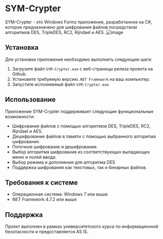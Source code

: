 # **SYM-Crypter**

SYM-Crypter - это Windows Forms приложение, разработанное на C#, которое предназначено для шифрования файлов посредством алгоритмов DES, TripleDES, RC2, Rijndael и AES.
![image](https://user-images.githubusercontent.com/44874495/228728715-619fcffd-0823-4099-b7ac-a3a4c6f23b1d.png)

## **Установка**

Для установки приложения необходимо выполнить следующие шаги:

1. Загрузите файл `SYM-Crypter.exe` с веб-страницы релиза проекта на Github.
2. Установите требуемую версию`.NET Framework` на ваш компьютер.
3. Запустите исполняемый файл `SYM-Crypter.exe`

## **Использование**

Приложение SYM-Crypter поддерживает следующие функциональные возможности:

- Шифрование файлов с помощью алгоритмов DES, TripleDES, RC2, Rijndael и AES.
- Дешифрование файлов в памяти с помощью выбранного алгоритма шифрования.
- Поточное шифрование и дешифрование.
- Выбор алгоритма шифрования из соответствующих выпадающих меню и полей ввода.
- Выбор режима и дополнения для алгоритма DES
- Поддержка шифрования как текстовых, так и бинарных файлов.

## **Требования к системе**

- Операционная система: Windows 7 или выше
- NET Framework 4.7.2 или выше

## **Поддержка**

Проект выполнен в рамках университетского курса по информационной безопасности и предоставляется AS IS.
